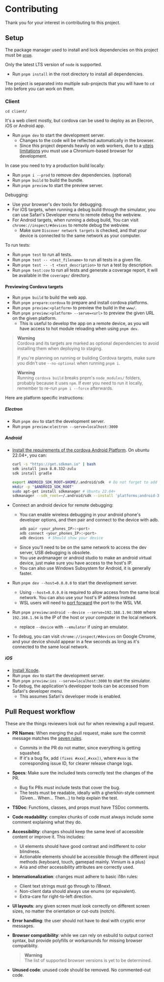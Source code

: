 # Contributing

Thank you for your interest in contributing to this project.

## Setup

The package manager used to install and lock dependencies on this project
must be [`pnpm`](https://pnpm.io/).

Only the latest LTS version of `node` is supported.

- Run `pnpm install` in the root directory to install all dependencies.

The project is separated into multiple sub-projects that you will have to
`cd` into before you can work on them.

### Client

```console
cd client/
```

It's a web client mostly, but cordova can be used to deploy as an Elecron,
iOS or Android app.

- Run `pnpm dev` to start the development server.
  - Changes to the code will be reflected automatically in the browser.
  - Since this project depends heavily on web workers, due to a [vitejs
    limitations][1] you must use a Chromium-based browser for development.

In case you need to try a production build locally:

- Run `pnpm i --prod` to remove dev dependencies. (optional)
- Run `pnpm build` to build the bundle.
- Run `pnpm preview` to start the preview server.

Debugging:

- Use your browser's dev tools for debugging.
- For iOS targets, when running a debug build through the simulator,
  you can use Safari's Developer menu to remote debug the webview.
- For Android targets, when running a debug build, You can visit
  `chrome://inspect/#devices` to remote debug the webview.
  - Make sure `Discover network targets` is checked, and that your
    device is connected to the same network as your computer.

To run tests:

- Run `pnpm test` to run all tests.
- Run `pnpm test -- <test_filename>` to run all tests in a given file.
- Run `pnpm test -- -t <test_description>` to run a test by description.
- Run `pnpm test:cov` to run all tests and generate a coverage report,
  it will be available in the `coverage/` directory.

[1]: https://vitejs.dev/guide/features.html#import-with-query-suffixes

#### Previewing Cordova targets

- Run `pnpm build` to build the web app.
- Run `pnpm prepare:cordova` to prepare and install cordova platforms.
- Run `pnpm preview:<platform>` to preview the build in the `www/`.
- Run `pnpm preview:<platform> --serve=<url>` to preview the given URL
  on the given platform.
  - This is useful to develop the app on a remote device, as you will
    have access to hot module reloading when using `pnpm dev`.

> **Warning**<br>
> Cordova and its targets are marked as optional dependencies to avoid
> installing them when deploying to staging.
>
> If you're planning on running or building Cordova targets,
> make sure you didn't use `--no-optional` when running `pnpm i`.

> **Warning**<br>
> Running `cordova build` breaks pnpm's `node_modules/` folders,
> probably because it uses `npm`.
> If ever you need to run it locally, remember to re-run `pnpm i --force`
> afterwards.

Here are platform specific instructions:

##### Electron

- Run `pnpm dev` to start the development server.
- Run `pnpm preview:electron --serve=localhost:3000`

##### Android

- [Install the requirements of the cordova Android Platform][2].
  On ubuntu 22.04+, you can:

  ```bash
  curl -s "https://get.sdkman.io" | bash
  sdk install java 8.0.332-zulu
  sdk install gradle

  export ANDROID_SDK_ROOT=$HOME/.android/sdk  # Do not forget to add this to your .bashrc
  mkdir -p "$ANDROID_SDK_ROOT"
  sudo apt-get install sdkmanager # Ubuntu 22.04+
  sdkmanager --sdk_root=~/.android/sdk --install 'platforms;android-30' 'build-tools;30.0.3' platform-tools tools
  ```

- Connect an android device for remote debugging:

  - You can enable wireless debugging in your android phone's developer options,
    and then pair and connect to the device with adb.
    ```bash
    adb pair <your_phones_IP>:<port>
    adb connect <your_phones_IP>:<port>
    adb devices  # Should show your device
    ```
  - Since you'll need to be on the same network to access the dev server,
    USB debugging is obsolete.
  - You use avdmanager or android studio to make an android virtual device,
    just make sure you have access to the host's IP.
  - You can also use Windows Subsystem for Android, it is generally faster.

- Run `pnpm dev --host=0.0.0.0` to start the development server.

  - Using `--host=0.0.0.0` is required to allow access from the
    same local network. You can also use your host's IP address instead.
  - WSL users will need to [port forward][3] the port to the WSL VM.

- Run `pnpm preview:android --device --serve=192.168.1.94:3000` where
  `192.168.1.94` is the IP of the host or your computer in the local network.

  - replace `--device` with `--emulator` if using an emulator.

- To debug, you can visit `chrome://inspect/#devices` on Google Chrome,
  and your device should appear in a few seconds as long as it's connected
  to the same local network.

[2]: https://cordova.apache.org/docs/en/11.x/guide/platforms/android/
[3]: https://www.youtube.com/watch?v=ACjlvzw4bVE

##### iOS

- [Install Xcode](https://apps.apple.com/app/xcode/id497799835).
- Run `pnpm dev` to start the development server.
- Run `pnpm preview:ios --serve=localhost:3000` to start the simulator.
- To debug, the application's developper tools can be accessed from Safari's
  developer menu.
  - This assumes Safari's developer mode is enabled.

## Pull Request workflow

These are the things reviewers look out for when reviewing a pull request.

- **PR Names**: When merging the pull request, make sure the commit
  message matches the [seven rules][4].

  - Commits in the PR do not matter, since everything is getting squashed.
  - If it's a bug fix, add `(fixes #xxx[,#xxx])`, where `#xxx` is the
    corresponding issue ID, for clearer release change logs.

- **Specs**: Make sure the included tests correctly test the changes of the PR.

  - Bug fix PRs _must_ include tests that cover the bug.
  - The tests must be readable, ideally with a gherkhin-style comment
    (Given... When... Then...) to help explain the test.

- **TSDoc**: Functions, classes, and props must have TSDoc comments.

- **Code readability**: complex chunks of code must always include
  some comment explaining what they do.

- **Accessibility**: changes should keep the same level of accessible
  content or improve it. This includes:

  - UI elements should have good contrast and indifferent to color
    blindness.
  - Actionable elements should be accessible through the different
    input methods (keyboard, touch, gamepad mainly. Vimium is a plus)
  - Aria and other accessibility attributes are correctly used.

- **Internationalization**: changes must adhere to basic i18n rules:

  - Client text strings must go through to i18next.
  - Non-client data should always use enums (or equivalent).
  - Extra-care for right-to-left direction.

- **UI layouts**: any given screen must look correctly on different
  screen sizes, no matter the orientation or cut-outs (notch).

- **Error handling**: the user should not have to deal with
  cryptic error messages.

- **Browser compatibility**: while we can rely on esbuild to output
  correct syntax, but provide polyfills or workarounds for
  missing browser compatiblity.

  > **Warning**<br>
  > The list of supported browser versions is yet to be determined.

- **Unused code**: unused code should be removed. No commented-out code.

[4]: https://cbea.ms/git-commit/#seven-rules
